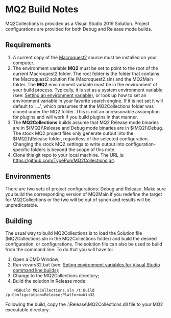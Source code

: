 # MQ2 Build Notes

MQ2Collections is provided as a Visual Studio 2019 Solution. Project configurations are
provided for both Debug and Release mode builds.

## Requirements

1. A current copy of the [Macroquest2](https://macroquest2.com/main.php?p=download) source must
be installed on your computer.
2. The environment variable **MQ2** must be set to point to the root of the current Macroquest2 folder. The root folder is the folder that contains the Macroquest2 solution file (Macroquest2.sln) and the MQ2Main folder. The **MQ2** environment variable must be in the environment of your build process. Typically, it is set as a system environment variable (see: [Setting an environment variable](https://www.computerhope.com/issues/ch000549.htm)), or look up how to set an environment variable in your favorite search engine. If it is not set it will default to '..\..', which presumes that the MQ2Collections folder was cloned under the MQ2 folder. This is not an unreasonable assumption for plugins and will work if you build plugins in that manner.
3. The **MQ2Collections** builds assume that MQ2 Release mode binaries are in $(MQ2)\Release and Debug mode binaries are in $(MQ2)\Debug. The stock MQ2 project files only generate output into the $(MQ2)\Release folder, regardless of the selected configuration. Changing the stock MQ2 settings to write output into configuration-specific folders is beyond the scope of this note.
4. Clone this git repo to your local machine. The URL is: https://github.com/TypePun/MQ2Collections.git.

## Environments

There are two sets of project configurations: Debug and Release. Make sure you build the corresponding version of MQ2Main if you redefine the target for MQ2Collections or the two will be out of synch and results will be unpredicatable.

## Building

The usual way to build MQ2Collections is to load the Solution file (MQ2Collections.sln in the MQ2Collections folder) and build the desired configuration, or configurations. The solution file can also
be used to build from the command line. To do that you will have to:

1. Open a CMD Window;
2. Run vcvars32.bat (see: [Seting environment variables for Visual Studio command line builds](https://docs.microsoft.com/en-us/cpp/build/setting-the-path-and-environment-variables-for-command-line-builds?view=vs-2017));
3. Change to the MQ2Collections directory;
4. Build the solution in Release mode:
```
    MSBuild MQ2Collections.sln /t:Build /p:Configuration=Release;Platform=Win32
```

Following the build, copy the .\Release\MQ2Collections.dll file to your MQ2 executable directory.
 
